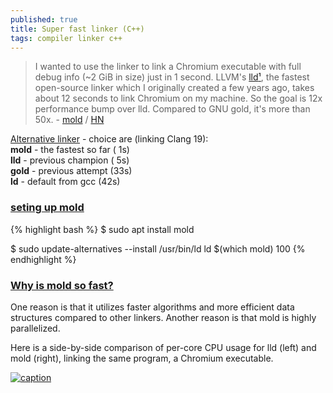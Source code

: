 ```yaml
---
published: true
title: Super fast linker (C++)
tags: compiler linker c++
---
```

> I wanted to use the linker to link a Chromium executable with full debug info (~2 GiB in size) just in 1 second. LLVM's [lld](https://news.ycombinator.com/item?id=13670458)[¹](https://lld.llvm.org/), the fastest open-source linker which I originally created a few years ago, takes about 12 seconds to link Chromium on my machine. So the goal is 12x performance bump over lld. Compared to GNU gold, it's more than 50x. - [mold](https://github.com/rui314/mold) / [HN](https://news.ycombinator.com/item?id=26233244)

[Alternative linker](https://chatgpt.com/share/67b4ec70-7164-800d-b0e5-15c374172817) - choice are (linking Clang 19):  
**mold** - the fastest so far ( 1s)  
**lld**  - previous champion  ( 5s)  
**gold** - previous attempt   (33s)  
**ld**   - default from gcc   (42s)  

### [seting up mold](https://chatgpt.com/share/67b4ec70-7164-800d-b0e5-15c374172817)

{% highlight bash %}
$ sudo apt install mold

$ sudo update-alternatives --install /usr/bin/ld ld $(which mold) 100
{% endhighlight %}

### [Why is mold so fast?](https://github.com/rui314/mold?tab=readme-ov-file#why-is-mold-so-fast)

One reason is that it utilizes faster algorithms and more efficient data structures compared to other linkers. Another reason is that mold is highly parallelized.

Here is a side-by-side comparison of per-core CPU usage for lld (left) and mold (right), linking the same program, a Chromium executable.

[![caption](https://github.com/rui314/mold/raw/main/docs/htop.gif) ](https://github.com/rui314/mold?tab=readme-ov-file#mold-a-modern-linker)

